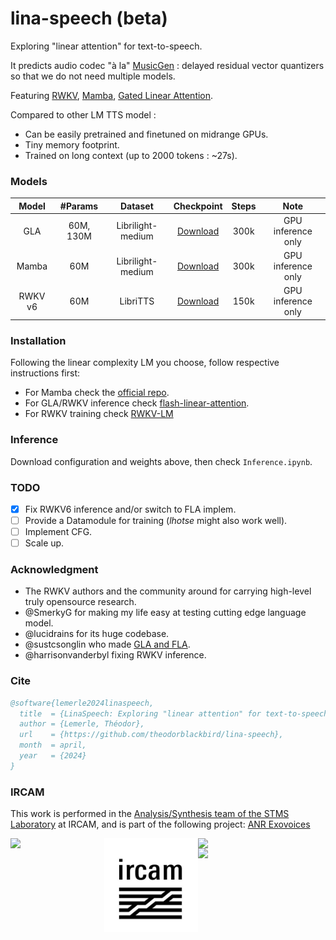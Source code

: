 # lina-speech (beta)

Exploring "linear attention" for text-to-speech.

It predicts audio codec "à la" [MusicGen](https://arxiv.org/abs/2306.05284) : delayed residual vector quantizers so that we do not need multiple models.

Featuring [RWKV](https://github.com/BlinkDL/RWKV-LM), [Mamba](https://github.com/state-spaces/mamba), [Gated Linear Attention](https://github.com/sustcsonglin/flash-linear-attention).

Compared to other LM TTS model :
- Can be easily pretrained and finetuned on midrange GPUs.
- Tiny memory footprint.
- Trained on long context (up to 2000 tokens : ~27s).

### Models

| Model | #Params | Dataset | Checkpoint | Steps | Note |
| :---: | :---: |:---: |:---: |:---: |:---: |
| GLA | 60M, 130M | Librilight-medium | [Download](https://huggingface.co/lina-speech/all-models/tree/main) | 300k | GPU inference only |
| Mamba| 60M | Librilight-medium |[Download](https://huggingface.co/lina-speech/all-models/tree/main)| 300k | GPU inference only |
| RWKV v6 | 60M | LibriTTS |[Download](https://huggingface.co/lina-speech/all-models/tree/main) | 150k | GPU inference only |

### Installation
Following the linear complexity LM you choose, follow respective instructions first:
- For Mamba check the [official repo](https://github.com/state-spaces/mamba).
- For GLA/RWKV inference check [flash-linear-attention](https://github.com/sustcsonglin/flash-linear-attention).
- For RWKV training check [RWKV-LM](https://github.com/BlinkDL/RWKV-LM)

### Inference

Download configuration and weights above, then check `Inference.ipynb`.

### TODO

- [x] Fix RWKV6 inference and/or switch to FLA implem.
- [ ] Provide a Datamodule for training (_lhotse_ might also work well).
- [ ] Implement CFG.
- [ ] Scale up.

### Acknowledgment

- The RWKV authors and the community around for carrying high-level truly opensource research.
- @SmerkyG for making my life easy at testing cutting edge language model.
- @lucidrains for its huge codebase.
- @sustcsonglin who made [GLA and FLA](https://github.com/sustcsonglin/flash-linear-attention).
- @harrisonvanderbyl fixing RWKV inference.

### Cite
```bib
@software{lemerle2024linaspeech,
  title  = {LinaSpeech: Exploring "linear attention" for text-to-speech.},
  author = {Lemerle, Théodor},
  url    = {https://github.com/theodorblackbird/lina-speech},
  month  = april,
  year   = {2024}
}
```
### IRCAM

This work is performed in the [Analysis/Synthesis team of the STMS Laboratory](https://www.stms-lab.fr/team/analyse-et-synthese-des-sons/) at IRCAM, and is part of the following project: 
[ANR Exovoices](https://anr.fr/Projet-ANR-21-CE23-0040)

<img align="left" width="150"  src="https://github.com/theodorblackbird/lina-speech/assets/1331899/7391b3c2-ec9a-431e-a090-f2ac5f55026b">
<img align="left" width="150"  src="logo_ircam.jpeg">
<img align="left" width="150" src="https://github.com/theodorblackbird/lina-speech/assets/1331899/74cc1ade-be95-4087-9cc1-83af6d7a54be">
<img align="left" width="150" src="https://github.com/theodorblackbird/lina-speech/assets/1331899/fc0ae259-26ae-451b-8893-80471255479d">


